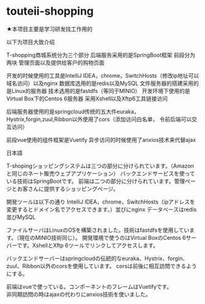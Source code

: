 # touteii-shopping

★本项目主要是学习研发找工作用的

以下为项目大致介绍

T-shopping商城系统分为三个部分
后端服务采用的是SpringBoot框架
前段分为两块 管理页面以及提供给客户的购物页面

开发的时候使用的工具是IntelliJ IDEA，chrome，SwitchHosts（修改ip地址可以域名访问）以及nginx
数据库选用的是redis以及MySQL
文件服务器的搭建采用的是Linux的服务器 技术选用的是fastdfs（等同于MINIO）
开发环境下使用的是Virtual Box下的Centos 6服务器
采用Xshell以及Xftp6工具链接访问

后端服务器使用的是springcloud传统的五大件euraka，Hystrix,forgin,zuul,Ribbon以外使用了cors（添加访问白名单，
令前后端可以交互访问）

前段vue使用的组件框架是Vuetify
异步访问的时候使用了anxios技术来代替ajax

日本語

T-shopingショッピングシステムは三つの部分に分けられています。（Amazonと同じのネート販売ウェブアプリケーション）
バックエンドサービスを使っている技術はSpringBootです。
前端は二つの部分に分けられています。管理ページとお客さんに提供するショッピングページ。

開発ツールは以下の通り
IntelliJ IDEA，chrome，SwitchHosts（ipアドレスを変更するとドメイン名でアクセスできます。）並びにnginx
データベースはredis並びMySQL

ファイルサーバはLinuxのOSを構築されました。技術はfastdfsを使用しています。（現在のMINIO技術同じ）。
開発環境で使うのはVirtual BoxのCentos 6サーバーです。XshellとXftp 6ツールでリンクしてアクセスします。

バックエンドサーバーはspringcloudの伝統的なeuraka、Hystrix、forgin、zuul、Ribbon以外のcorsを使用しています。
corsは前後に相互訪問できるようにする。

前端はvueで使っている。コンポーネントのフレームはVuetifyです。              
非同期訪問の時はajaxの代わりにanxios技術を使いました。
